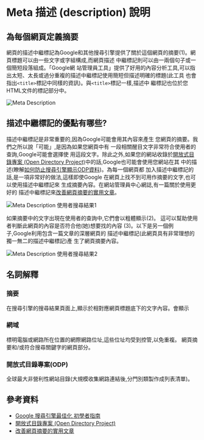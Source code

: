 # Meta 描述 (description) 說明

## 為每個網頁定義摘要

網頁的描述中繼標記為Google和其他搜尋引擎提供了關於這個網頁的摘要(1)。網頁標題可以由一些文字或字組構成,而網頁描述 中繼標記則可以由一兩個句子或一個簡短段落組成。「Google網 站管理員工具」提供了好用的內容分析工具,可以指出太短、太長或過分重複的描述中繼標記使用簡短但描述明確的標題(此工具 也會指出`<title>`標記中同樣的資訊)。與`<title>`標記一樣,描述中 繼標記也位於您HTML文件的<head>標記部分中。

![Meta Description](http://i.imgur.com/FqotUNR.png)

## 描述中繼標記的優點有哪些?

描述中繼標記是非常重要的,因為Google可能會用其內容來產生 您網頁的摘要。我們之所以說「可能」,是因為如果您網頁中有 一段相關醒目文字非常符合使用者的查詢,Google可能會選擇使 用這段文字。除此之外,如果您的網站收錄於[開放式目錄專案 (Open Directory Project)](http://www.dmoz.org/)中的話,Google也可能會使用您網站在其 中的描述(瞭解[如何防止搜尋引擎顯示ODP資料](https://support.google.com/webmasters/answer/35624?rd=1))。為每一個網頁都 加入描述中繼標記的話,是一項非常好的做法,這樣即使Google 在網頁上找不到可用作摘要的文字,也可以使用描述中繼標記來 生成摘要內容。在網站管理員中心網誌,有一篇關於使用更好的 描述中繼標記來[改善網頁摘要的實用文章](http://googlewebmastercentral.blogspot.tw/2007/09/improve-snippets-with-meta-description.html)。

![Meta Description 使用者搜尋結果1](http://i.imgur.com/URO4Cft.png)

如果摘要中的文字出現在使用者的查詢中,它們會以粗體顯示(2)。 這可以幫助使用者判斷此網頁的內容是否符合他(她)想要找的內容 (3)。以下是另一個例子,Google利用包含一篇文章的深層網頁的 描述中繼標記(此網頁具有非常理想的獨一無二的描述中繼標記)產 生了網頁摘要內容。

![Meta Description 使用者搜尋結果2](http://i.imgur.com/UuFQiuo.png)


## 名詞解釋

### 摘要

在搜尋引擎的搜尋結果頁面上,顯示於相對應網頁標題底下的文字內容。會顯示

### 網域

標明電腦或網路所在位置的網際網路位址,這些位址均受到控管,以免重複。 網頁摘要和/或符合搜尋關鍵字的網頁部分。

### 開放式目錄專案(ODP)

全球最大非營利性網站目錄(大規模收集網路連結後,分門別類製作成列表清單)。


## 參考資料

* [Google 搜尋引擎最佳化 初學者指南](http://static.googleusercontent.com/external_content/untrusted_dlcp/www.google.com.hk/zh-TW/hk/intl/zh-TW/webmasters/docs/search-engine-optimization-starter-guide-zh-tw.pdf)
* [開放式目錄專案 (Open Directory Project)](http://www.dmoz.org/)
* [改善網頁摘要的實用文章](http://googlewebmastercentral.blogspot.tw/2007/09/improve-snippets-with-meta-description.html)
